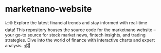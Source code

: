 # marketnano-website
📈🌐 Explore the latest financial trends and stay informed with real-time data! This repository houses the source code for the marketnano website – your go-to source for stock market news, fintech insights, and trading strategies. Dive into the world of finance with interactive charts and expert analysis. 💰🚀
